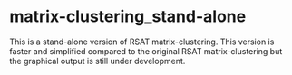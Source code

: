 # matrix-clustering_stand-alone
This is a stand-alone version of RSAT matrix-clustering. This version is faster and simplified compared to the original RSAT matrix-clustering but the graphical output is still under development.
